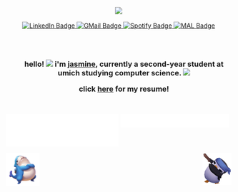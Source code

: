 <p align="center">
    <img src="https://media1.giphy.com/media/v1.Y2lkPTc5MGI3NjExYjZiNTFiNTQ3ZmQwMTc5NGNiZmE2MGI5MThkMDgzOWMyZmQ0ZDBkNSZjdD1z/lnyTxlW69yhGNaHcwr/giphy.gif" width="150"/>
</p>

<div id="badges" align="center">
  <a href="https://www.linkedin.com/in/jasmine-hou1/">
    <img src="https://img.shields.io/badge/LinkedIn-blue?style=for-the-badge&logo=linkedin&logoColor=white" alt="LinkedIn Badge"/>
  </a>
  <a href="mailto:jsmnhou@umich.edu">
    <img src="https://img.shields.io/badge/Gmail-D14836?style=for-the-badge&logo=gmail&logoColor=white" alt="GMail Badge"/>
  </a>
  <a href="https://open.spotify.com/user/ke17fmzadn03r8cr328qxoguo">
    <img src="https://img.shields.io/badge/Spotify-1ED760?&style=for-the-badge&logo=spotify&logoColor=white" alt="Spotify Badge"/>
  </a>
  <a href="https://myanimelist.net/profile/ppozzu">
    <img src="https://img.shields.io/badge/MAL-2E51A2?style=for-the-badge&logo=myanimelist&logoColor=white" alt="MAL Badge"/>
  </a>
</div>

<p align="center">
    <img src="https://komarev.com/ghpvc/?username=jsmnhou&style=flat-square&color=blue" alt=""/>
</p>

<div id="user-content-toc" align="center">
  <ul>
    <summary>
      <h3 style="display: inline-block;">
        hello! <img src="https://media.giphy.com/media/hvRJCLFzcasrR4ia7z/giphy.gif" width="30">
          i'm <a href="https://jasminehou.dev/">jasmine</a>, currently a second-year student at umich studying computer science. 
        <img src="https://media3.giphy.com/media/v1.Y2lkPTc5MGI3NjExOTY3MGNmZmM4ZjI5NDI3NzJmZDk0MmYzMDE0YWQ0MGE1NTIzNDEyYSZjdD1z/5aYfJYohCSeYgtVlUj/giphy.gif" width="40">

click [here](https://docs.google.com/gview?url=https://github.com/jsmnhou/jsmnhou/raw/main/Jasmine_Hou_Resume.pdf&embedded=true) for my resume!
      </h3>
    </summary>
  </ul>
</div>

<p float="left">
  <img src="/github-metrics1.svg" align=top width = 50%/>
  <img src="/github-metrics2.svg" align=top width = 48%/>
</p>

<p align="center">
    <img align="left" src="shork.png" width="75"/>
<!--     <img src="https://github.com/devicons/devicon/blob/master/icons/cplusplus/cplusplus-line.svg" alt="css3" width="52" height="52" />
    <img src="https://raw.githubusercontent.com/devicons/devicon/master/icons/java/java-original-wordmark.svg" alt="java" width="52" height="52" />
    <img src="https://raw.githubusercontent.com/devicons/devicon/master/icons/python/python-original-wordmark.svg" alt="python" width="52" height="52" />
    <img src="https://raw.githubusercontent.com/devicons/devicon/master/icons/git/git-plain.svg" alt="nginx" width="52" height="52" /> -->
    <img align="right" src="pengu_slay.png" width="64" />
</p>
